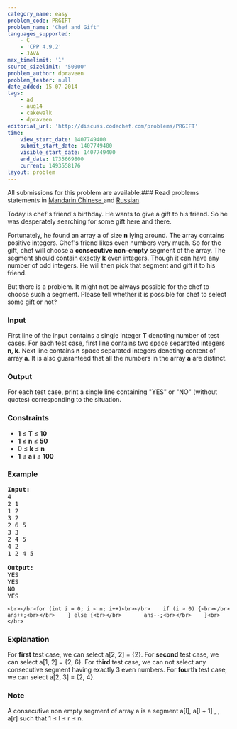 ```yaml
---
category_name: easy
problem_code: PRGIFT
problem_name: 'Chef and Gift'
languages_supported:
    - C
    - 'CPP 4.9.2'
    - JAVA
max_timelimit: '1'
source_sizelimit: '50000'
problem_author: dpraveen
problem_tester: null
date_added: 15-07-2014
tags:
    - ad
    - aug14
    - cakewalk
    - dpraveen
editorial_url: 'http://discuss.codechef.com/problems/PRGIFT'
time:
    view_start_date: 1407749400
    submit_start_date: 1407749400
    visible_start_date: 1407749400
    end_date: 1735669800
    current: 1493558176
layout: problem
---
```

All submissions for this problem are available.###  Read problems statements in [Mandarin Chinese ](http://www.codechef.com/download/translated/AUG14/mandarin/PRGIFT.pdf) and [Russian](http://www.codechef.com/download/translated/AUG14/russian/PRGIFT.pdf).

Today is chef's friend's birthday. He wants to give a gift to his friend. So he was desperately searching for some gift here and there.

Fortunately, he found an array a of size **n** lying around. The array contains positive integers. Chef's friend likes even numbers very much. So for the gift, chef will choose a  **consecutive non-empty** segment of the array. The segment should contain exactly **k** even integers. Though it can have any number of odd integers.
He will then pick that segment and gift it to his friend.

But there is a problem. It might not be always possible for the chef to choose such a segment. Please tell whether it is possible for chef to select some gift or not?

### Input

First line of the input contains a single integer  **T**  denoting number of test cases. 
For each test case, first line contains two space separated integers **n, k**. 
Next line contains **n** space separated integers denoting content of array **a**. 
It is also guaranteed that all the numbers in the array **a** are distinct.

### Output

For each test case, print a single line containing "YES" or "NO" (without quotes) corresponding to the situation.

### Constraints

- **1** ≤ **T** ≤ **10**
- **1** ≤ **n** ≤ **50**
- 0 ≤ **k** ≤ **n**
- **1** ≤ **a i**  ≤ **100**

### Example

<pre><b>Input:</b>
4
2 1
1 2
3 2
2 6 5
3 3
2 4 5
4 2
1 2 4 5

<b>Output:</b>
YES
YES
NO
YES
</pre>
`<br></br>for (int i = 0; i < n; i++)<br></br>    if (i > 0) {<br></br>       ans++;<br></br>    } else {<br></br>       ans--;<br></br>    }<br></br>`

### Explanation

For  **first**  test case, we can select a\[2, 2\] = {2}. 
For **second**  test case, we can select a\[1, 2\] = {2, 6}. 
For **third**  test case, we can not select any consecutive segment having exactly 3 even numbers. 
For **fourth**  test case, we can select a\[2, 3\] = {2, 4}.

###  Note 

A consecutive non empty segment of array a is a segment a\[l\], a\[l + 1\] , , a\[r\] such that 1 ≤ l ≤ r ≤ n.

